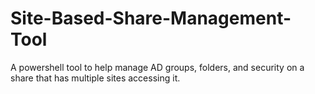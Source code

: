 # Site-Based-Share-Management-Tool
A powershell tool to help manage AD groups, folders, and security on a share that has multiple sites accessing it.
